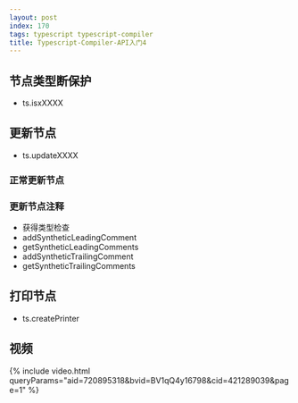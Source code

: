 ```yaml
---
layout: post
index: 170
tags: typescript typescript-compiler
title: Typescript-Compiler-API入门4
---
```


## 节点类型断保护
-  ts.isxXXXX
## 更新节点
- ts.updateXXXX

### 正常更新节点

### 更新节点注释
- 获得类型检查
- addSyntheticLeadingComment
- getSyntheticLeadingComments
- addSyntheticTrailingComment
- getSyntheticTrailingComments
## 打印节点
- ts.createPrinter

## 视频
{% include video.html queryParams="aid=720895318&bvid=BV1qQ4y16798&cid=421289039&page=1" %}


